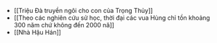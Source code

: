 - [[Triệu Đà truyền ngôi cho con của Trọng Thủy]]
- [[Theo các nghiên cứu sử học, thời đại các vua Hùng chỉ tồn khoảng 300 năm chứ không đến 2000 nă]]
- [[Nhà Hậu Hán]]
